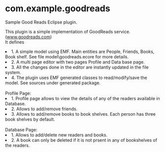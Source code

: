 # com.example.goodreads
Sample Good Reads Eclipse plugin.

This plugin is a simple implementation of GoodReads service. (www.goodreads.com) <br>
It defines <br>
<li> 1. A simple model using EMF. Main entities are People, Friends, Books, Book shelf. See file model\goodreads.ecore for more details. <br>
<li> 2. A multi page editor with two pages Profile and Data base page. <br>
<li> 3. All the changes done in the editor are instantly updated in the file system. <br>
<li> 4. The plugin uses EMF generated classes to read/modify/save the model. See sources under generated package. <br>

<br>
Profile Page: <br>
<li> 1. Profile page allows to view the details of any of the readers available in Database. <br>
<li> 2. Allows to add/remove friends. <br>
<li> 3. Allows to add/remove books to book shelves. Each person has three book shelves by default. <br>

<br>
Database Page:<br>
<li> 1. Allows to add/delete new readers and books. <br>
<li> 2. A book can only be deleted if it is not prsent in any of bookshelves of the readers. <br>

